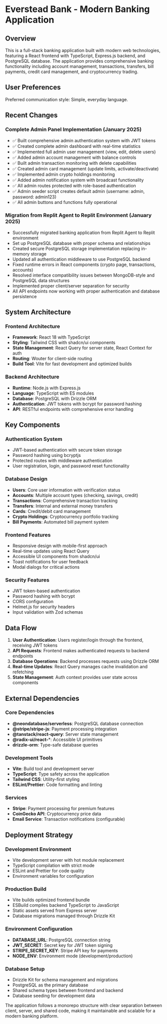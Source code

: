 # Everstead Bank - Modern Banking Application

## Overview

This is a full-stack banking application built with modern web technologies, featuring a React frontend with TypeScript, Express.js backend, and PostgreSQL database. The application provides comprehensive banking functionality including account management, transactions, transfers, bill payments, credit card management, and cryptocurrency trading.

## User Preferences

Preferred communication style: Simple, everyday language.

## Recent Changes

### Complete Admin Panel Implementation (January 2025)
- ✅ Built comprehensive admin authentication system with JWT tokens
- ✅ Created complete admin dashboard with real-time statistics
- ✅ Implemented full admin user management (view, edit, delete users)
- ✅ Added admin account management with balance controls
- ✅ Built admin transaction monitoring with delete capabilities
- ✅ Created admin card management (update limits, activate/deactivate)
- ✅ Implemented admin crypto holdings monitoring
- ✅ Added admin notification system with broadcast functionality
- ✅ All admin routes protected with role-based authentication
- ✅ Admin seeder script creates default admin (username: admin, password: admin123)
- ✅ All admin buttons and functions fully operational

### Migration from Replit Agent to Replit Environment (January 2025)
- Successfully migrated banking application from Replit Agent to Replit environment
- Set up PostgreSQL database with proper schema and relationships
- Created secure PostgreSQL storage implementation replacing in-memory storage
- Updated all authentication middleware to use PostgreSQL backend
- Fixed runtime errors in React components (crypto page, transactions, accounts)
- Resolved interface compatibility issues between MongoDB-style and PostgreSQL data structures
- Implemented proper client/server separation for security
- All API endpoints now working with proper authentication and database persistence

## System Architecture

### Frontend Architecture
- **Framework**: React 18 with TypeScript
- **Styling**: Tailwind CSS with shadcn/ui components
- **State Management**: React Query for server state, React Context for auth
- **Routing**: Wouter for client-side routing
- **Build Tool**: Vite for fast development and optimized builds

### Backend Architecture
- **Runtime**: Node.js with Express.js
- **Language**: TypeScript with ES modules
- **Database**: PostgreSQL with Drizzle ORM
- **Authentication**: JWT tokens with bcrypt for password hashing
- **API**: RESTful endpoints with comprehensive error handling

## Key Components

### Authentication System
- JWT-based authentication with secure token storage
- Password hashing using bcryptjs
- Protected routes with middleware authentication
- User registration, login, and password reset functionality

### Database Design
- **Users**: Core user information with verification status
- **Accounts**: Multiple account types (checking, savings, credit)
- **Transactions**: Comprehensive transaction tracking
- **Transfers**: Internal and external money transfers
- **Cards**: Credit/debit card management
- **Crypto Holdings**: Cryptocurrency portfolio tracking
- **Bill Payments**: Automated bill payment system

### Frontend Features
- Responsive design with mobile-first approach
- Real-time updates using React Query
- Accessible UI components from shadcn/ui
- Toast notifications for user feedback
- Modal dialogs for critical actions

### Security Features
- JWT token-based authentication
- Password hashing with bcrypt
- CORS configuration
- Helmet.js for security headers
- Input validation with Zod schemas

## Data Flow

1. **User Authentication**: Users register/login through the frontend, receiving JWT tokens
2. **API Requests**: Frontend makes authenticated requests to backend endpoints
3. **Database Operations**: Backend processes requests using Drizzle ORM
4. **Real-time Updates**: React Query manages cache invalidation and refetching
5. **State Management**: Auth context provides user state across components

## External Dependencies

### Core Dependencies
- **@neondatabase/serverless**: PostgreSQL database connection
- **@stripe/stripe-js**: Payment processing integration
- **@tanstack/react-query**: Server state management
- **@radix-ui/react-***: Accessible UI primitives
- **drizzle-orm**: Type-safe database queries

### Development Tools
- **Vite**: Build tool and development server
- **TypeScript**: Type safety across the application
- **Tailwind CSS**: Utility-first styling
- **ESLint/Prettier**: Code formatting and linting

### Services
- **Stripe**: Payment processing for premium features
- **CoinGecko API**: Cryptocurrency price data
- **Email Service**: Transaction notifications (configurable)

## Deployment Strategy

### Development Environment
- Vite development server with hot module replacement
- TypeScript compilation with strict mode
- ESLint and Prettier for code quality
- Environment variables for configuration

### Production Build
- Vite builds optimized frontend bundle
- ESBuild compiles backend TypeScript to JavaScript
- Static assets served from Express server
- Database migrations managed through Drizzle Kit

### Environment Configuration
- **DATABASE_URL**: PostgreSQL connection string
- **JWT_SECRET**: Secret key for JWT token signing
- **STRIPE_SECRET_KEY**: Stripe API key for payments
- **NODE_ENV**: Environment mode (development/production)

### Database Setup
- Drizzle Kit for schema management and migrations
- PostgreSQL as the primary database
- Shared schema types between frontend and backend
- Database seeding for development data

The application follows a monorepo structure with clear separation between client, server, and shared code, making it maintainable and scalable for a modern banking platform.